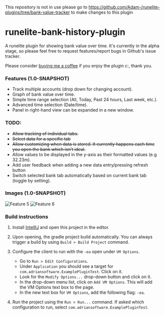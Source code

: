 This repository is not in use please go to https://github.com/Adam-/runelite-plugins/tree/bank-value-tracker to make changes to this plugin
# runelite-bank-history-plugin
A runelite plugin for showing bank value over time. It's currently in the alpha stage, so please feel free to request features/report bugs in Github's issue tracker.

Please consider [buying me a coffee](https://www.buymeacoffee.com/c4dSqRC) if you enjoy the plugin c:, thank you.

### Features (1.0-SNAPSHOT)
- Track multiple accounts (drop down for changing account).
- Graph of bank value over time.
- Simple time range selection (All, Today, Past 24 hours, Last week, etc.).
- Advanced time selection (Date/time).
- Panel in right-hand view can be expanded in a new window.

### TODO:
- ~~Allow tracking of individual tabs.~~
- ~~Select data for a specific tab~~
- ~~Allow customizing when data is stored. It currently happens each time you open
    the bank which isn't ideal.~~
- Allow values to be displayed in the y-axis as their formatted values (e.g 32.23m).
- Add user feedback when adding a new data entry/pressing refresh button
- Switch selected bank tab automatically based on current bank tab (toggle by setting).

### Images (1.0-SNAPSHOT)
![Feature 5](https://raw.githubusercontent.com/AdrianLeeElder/runelite-bank-history-plugin/master/images/image5.JPG)
![Feature 6](https://raw.githubusercontent.com/AdrianLeeElder/runelite-bank-history-plugin/master/images/image6.JPG)

### Build instructions

1. Install [IntellIJ](https://www.jetbrains.com/idea/) and open this project in the editor.

2. Upon opening, the gradle project build automatically. You can always trigger a build
   by using `Build > Build Project` command.

3. Configure the client to run with the `-ea` open under `VM Options`. 
    - Go to `Run > Edit Configurations`.
    - Under `Application` you should see a target for `com.adriansoftware.ExamplePluginTest`. Click on it.
    - Look for the `Modify Options...` drop-down button and click on it.
    - In the drop-down menu list, click on `Add VM Options`. This will add the VM Options text box to the page.
    - In the new text box for `VM Options`, add the following flag: `-ea`.

4. Run the project using the `Run > Run...` command. If asked which configuration to run, select
   `com.adriansoftware.ExamplePluginTest`.
